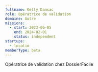 ```yaml
---
fullname: Kelly Dansac
role: Opératrice de validation
domaine: Autre
missions:
  - start: 2023-06-05
    end: 2024-02-01
    status: independent
startups:
  - locatio
memberType: beta
---
```


Opératrice de validation chez DossierFacile
